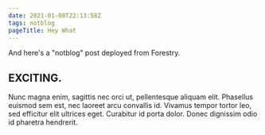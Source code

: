 ```yaml
---
date: 2021-01-08T22:13:58Z
tags: notblog
pageTitle: Hey What
---
```

And here's a "notblog" post deployed from Forestry.

## EXCITING.

Nunc magna enim, sagittis nec orci ut, pellentesque aliquam elit. Phasellus euismod sem est, nec laoreet arcu convallis id. Vivamus tempor tortor leo, sed efficitur elit ultrices eget. Curabitur id porta dolor. Donec dignissim odio id pharetra hendrerit.